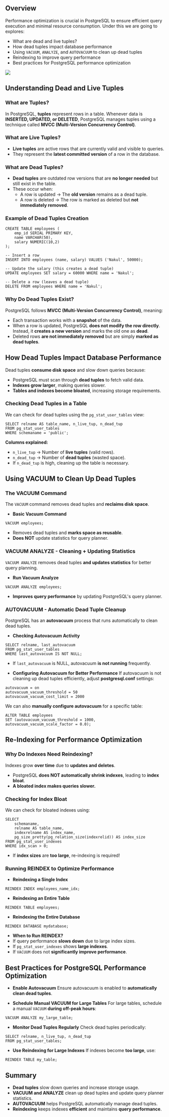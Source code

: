 ## Overview
Performance optimization is crucial in PostgreSQL to ensure efficient query execution and minimal resource consumption. Under this we are going to explores:

* What are dead and live tuples?
* How dead tuples impact database performance
* Using `VACUUM`, `ANALYZE`, and `AUTOVACUUM` to clean up dead tuples
* Reindexing to improve query performance
* Best practices for PostgreSQL performance optimization

[![](https://markdown-videos-api.jorgenkh.no/youtube/GOo5d-MmfQM)](https://youtu.be/GOo5d-MmfQM)

## Understanding Dead and Live Tuples

### What are Tuples?
In PostgreSQL, **tuples** represent rows in a table. Whenever data is **INSERTED, UPDATED, or DELETED**, PostgreSQL manages tuples using a technique called **MVCC (Multi-Version Concurrency Control)**.

### What are Live Tuples?
- **Live tuples** are active rows that are currently valid and visible to queries.
- They represent the **latest committed version** of a row in the database.

### What are Dead Tuples?
- **Dead tuples** are outdated row versions that are **no longer needed** but still exist in the table.
- These occur when:
  - A row is updated → The **old version** remains as a dead tuple.
  - A row is deleted → The row is marked as deleted but **not immediately removed**.

### Example of Dead Tuples Creation

```
CREATE TABLE employees (
    emp_id SERIAL PRIMARY KEY,
    name VARCHAR(50),
    salary NUMERIC(10,2)
);

-- Insert a row
INSERT INTO employees (name, salary) VALUES ('Nakul', 50000);

-- Update the salary (this creates a dead tuple)
UPDATE employees SET salary = 60000 WHERE name = 'Nakul';

-- Delete a row (leaves a dead tuple)
DELETE FROM employees WHERE name = 'Nakul';
```

### Why Do Dead Tuples Exist?
PostgreSQL follows **MVCC (Multi-Version Concurrency Control)**, meaning:
- Each transaction works with a **snapshot** of the data.
- When a row is updated, PostgreSQL **does not modify the row directly**. Instead, it **creates a new version** and marks the old one as **dead**.
- Deleted rows **are not immediately removed** but are simply **marked as dead tuples**.

## How Dead Tuples Impact Database Performance
Dead tuples **consume disk space** and slow down queries because:
* PostgreSQL must scan through **dead tuples** to fetch valid data.
* **Indexes grow larger**, making queries slower.
* **Tables and indexes become bloated**, increasing storage requirements.

### Checking Dead Tuples in a Table
We can check for dead tuples using the `pg_stat_user_tables` view:

```
SELECT relname AS table_name, n_live_tup, n_dead_tup 
FROM pg_stat_user_tables 
WHERE schemaname = 'public';
```

**Columns explained:**
* `n_live_tup` → Number of **live tuples** (valid rows).
* `n_dead_tup` → Number of **dead tuples** (wasted space).
* If `n_dead_tup` is high, cleaning up the table is necessary.

## Using VACUUM to Clean Up Dead Tuples
### The VACUUM Command
The `VACUUM` command removes dead tuples and **reclaims disk space**.

* **Basic Vacuum Command**
```
VACUUM employees;
```
* Removes dead tuples and **marks space as reusable**.
* **Does NOT** update statistics for query planner.

### VACUUM ANALYZE - Cleaning + Updating Statistics
`VACUUM ANALYZE` removes dead tuples **and updates statistics** for better query planning.

* **Run Vacuum Analyze**
```
VACUUM ANALYZE employees;
```
* **Improves query performance** by updating PostgreSQL's query planner.

### AUTOVACUUM - Automatic Dead Tuple Cleanup
PostgreSQL has an **autovacuum** process that runs automatically to clean dead tuples.

* **Checking Autovacuum Activity**
```
SELECT relname, last_autovacuum
FROM pg_stat_user_tables 
WHERE last_autovacuum IS NOT NULL;
```

* If `last_autovacuum` is NULL, autovacuum **is not running** frequently.

* **Configuring Autovacuum for Better Performance**
If autovacuum is not cleaning up dead tuples efficiently, adjust **postgresql.conf** settings:

```
autovacuum = on
autovacuum_vacuum_threshold = 50
autovacuum_vacuum_cost_limit = 2000
```

We can also **manually configure autovacuum** for a specific table:

```
ALTER TABLE employees
SET (autovacuum_vacuum_threshold = 1000, autovacuum_vacuum_scale_factor = 0.0);
```

## Re-Indexing for Performance Optimization

### Why Do Indexes Need Reindexing?
Indexes grow **over time** due to **updates and deletes**.
- PostgreSQL **does NOT automatically shrink indexes**, leading to **index bloat**.
- **A bloated index makes queries slower.**

### Checking for Index Bloat
We can check for bloated indexes using:

```
SELECT 
    schemaname, 
    relname AS table_name, 
    indexrelname AS index_name, 
    pg_size_pretty(pg_relation_size(indexrelid)) AS index_size
FROM pg_stat_user_indexes
WHERE idx_scan > 0;
```

* If **index sizes** are **too large**, re-indexing is required!

### Running REINDEX to Optimize Performance

* **Reindexing a Single Index**
```
REINDEX INDEX employees_name_idx;
```

* **Reindexing an Entire Table**
```
REINDEX TABLE employees;
```

* **Reindexing the Entire Database**
```
REINDEX DATABASE mydatabase;
```

* **When to Run REINDEX?**
* If query performance **slows down** due to large index sizes.
* If `pg_stat_user_indexes` shows **large indexes**.
* If `VACUUM` does not **significantly improve performance**.

## Best Practices for PostgreSQL Performance Optimization

* **Enable Autovacuum**
Ensure autovacuum is enabled to **automatically clean dead tuples**.

* **Schedule Manual VACUUM for Large Tables**
For large tables, schedule a manual `VACUUM` **during off-peak hours**:

```
VACUUM ANALYZE my_large_table;
```

* **Monitor Dead Tuples Regularly**
Check dead tuples periodically:

```
SELECT relname, n_live_tup, n_dead_tup 
FROM pg_stat_user_tables;
```

* **Use Reindexing for Large Indexes**
If indexes become **too large**, use:

```
REINDEX TABLE my_table;
```

## Summary
* **Dead tuples** slow down queries and increase storage usage.
* **VACUUM and ANALYZE** clean up dead tuples and update query planner statistics.
* **AUTOVACUUM** helps PostgreSQL automatically manage dead tuples.
* **Reindexing** keeps indexes **efficient** and maintains **query performance**.